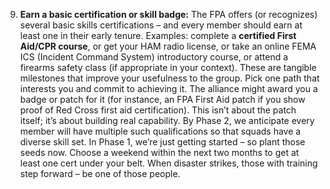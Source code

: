 9. **Earn a basic certification or skill badge:** The FPA offers (or recognizes) several basic skills certifications – and every member should earn at least one in their early tenure. Examples: complete a **certified First Aid/CPR course**, or get your HAM radio license, or take an online FEMA ICS (Incident Command System) introductory course, or attend a firearms safety class (if appropriate in your context). These are tangible milestones that improve your usefulness to the group. Pick one path that interests you and commit to achieving it. The alliance might award you a badge or patch for it (for instance, an FPA First Aid patch if you show proof of Red Cross first aid certification). This isn’t about the patch itself; it’s about building real capability. By Phase 2, we anticipate every member will have multiple such qualifications so that squads have a diverse skill set. In Phase 1, we’re just getting started – so plant those seeds now. Choose a weekend within the next two months to get at least one cert under your belt. When disaster strikes, those with training step forward – be one of those people.